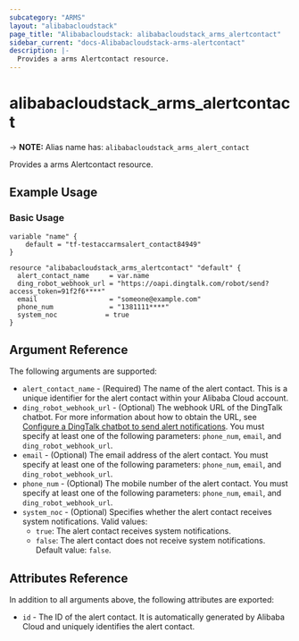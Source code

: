 ```yaml
---
subcategory: "ARMS"
layout: "alibabacloudstack"
page_title: "Alibabacloudstack: alibabacloudstack_arms_alertcontact"
sidebar_current: "docs-Alibabacloudstack-arms-alertcontact"
description: |- 
  Provides a arms Alertcontact resource.
---
```


# alibabacloudstack_arms_alertcontact
-> **NOTE:** Alias name has: `alibabacloudstack_arms_alert_contact`

Provides a arms Alertcontact resource.

## Example Usage

### Basic Usage

```hcl
variable "name" {
    default = "tf-testaccarmsalert_contact84949"
}

resource "alibabacloudstack_arms_alertcontact" "default" {
  alert_contact_name     = var.name
  ding_robot_webhook_url = "https://oapi.dingtalk.com/robot/send?access_token=91f2f6****"
  email                  = "someone@example.com"
  phone_num              = "1381111****"
  system_noc            = true
}
```

## Argument Reference

The following arguments are supported:

* `alert_contact_name` - (Required) The name of the alert contact. This is a unique identifier for the alert contact within your Alibaba Cloud account.
* `ding_robot_webhook_url` - (Optional) The webhook URL of the DingTalk chatbot. For more information about how to obtain the URL, see [Configure a DingTalk chatbot to send alert notifications](https://www.alibabacloud.com/help/en/doc-detail/106247.htm). You must specify at least one of the following parameters: `phone_num`, `email`, and `ding_robot_webhook_url`.
* `email` - (Optional) The email address of the alert contact. You must specify at least one of the following parameters: `phone_num`, `email`, and `ding_robot_webhook_url`.
* `phone_num` - (Optional) The mobile number of the alert contact. You must specify at least one of the following parameters: `phone_num`, `email`, and `ding_robot_webhook_url`.
* `system_noc` - (Optional) Specifies whether the alert contact receives system notifications. Valid values:
  * `true`: The alert contact receives system notifications.
  * `false`: The alert contact does not receive system notifications. Default value: `false`.

## Attributes Reference

In addition to all arguments above, the following attributes are exported:

* `id` - The ID of the alert contact. It is automatically generated by Alibaba Cloud and uniquely identifies the alert contact.